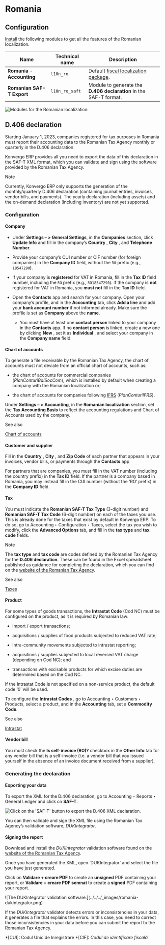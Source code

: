 # Romania

## Configuration

[Install](../../general/apps_modules#general-install) the following
modules to get all the features of the Romanian localization.

Name | Technical name | Description  
---|---|---  
**Romania - Accounting** | `l10n_ro` | Default [fiscal localization package](../fiscal_localizations#fiscal-localizations-packages).  
**Romanian SAF-T Export** | `l10n_ro_saft` | Module to generate the **D.406 declaration** in the SAF-T format.  
![Modules for the Romanian localization](../../../_images/romania-modules.png)

## D.406 declaration

Starting January 1, 2023, companies registered for tax purposes in Romania
must report their accounting data to the Romanian Tax Agency monthly or
quarterly in the D.406 declaration.

Konvergo ERP provides all you need to export the data of this declaration in the SAF-T
XML format, which you can validate and sign using the software provided by the
Romanian Tax Agency.

<div class="alert alert-primary">
<p class="alert-title">
Note</p><p>Currently, Konvergo ERP only supports the generation of the monthly/quarterly D.406 declaration
(containing journal entries, invoices, vendor bills, and payments). The yearly declaration
(including assets) and the on-demand declaration (including inventory) are not yet supported.</p>
</div>

### Configuration

#### Company

  * Under **Settings – > General Settings**, in the **Companies** section, click **Update Info** and fill in the company’s **Country** , **City** , and **Telephone Number**.

  * Provide your company’s CUI number or CIF number (for foreign companies) in the **Company ID** field, without the `RO` prefix (e.g., `18547290`).

  * If your company is **registered** for VAT in Romania, fill in the **Tax ID** field number, including the `RO` prefix (e.g., `RO18547290`). If the company is **not** registered for VAT in Romania, you **must not** fill in the **Tax ID** field.

  * Open the **Contacts** app and search for your company. Open your company’s profile, and in the **Accounting** tab, click **Add a line** and add your **bank account number** if not informed already. Make sure the profile is set as **Company** above the **name**.

    * You must have at least one **contact person** linked to your company in the **Contacts** app. If no **contact person** is linked, create a new one by clicking **New** , set it as **Individual** , and select your company in the **Company name** field.

#### Chart of accounts

To generate a file receivable by the Romanian Tax Agency, the chart of
accounts must not deviate from an official chart of accounts, such as:

  * the chart of accounts for commercial companies (_PlanConturiBalSocCom_), which is installed by default when creating a company with the Romanian localization or;

  * the chart of accounts for companies following [IFRS](https://www.ifrs.org/) (_PlanConturiIFRS_).

Under **Settings – > Accounting**, in the **Romanian localization** section,
set the **Tax Accounting Basis** to reflect the accounting regulations and
Chart of Accounts used by the company.

<div class="alert alert-secondary">
<p class="alert-title">
See also</p><p><a href="../accounting/get_started/chart_of_accounts">Chart of accounts</a></p>
</div>

#### Customer and supplier

Fill in the **Country** , **City** , and **Zip Code** of each partner that
appears in your invoices, vendor bills, or payments through the **Contacts**
app.

For partners that are companies, you must fill in the VAT number (including
the country prefix) in the **Tax ID** field. If the partner is a company based
in Romania, you may instead fill in the CUI number (without the ‘RO’ prefix)
in the **Company ID** field.

#### Tax

You must indicate the **Romanian SAF-T Tax Type** (3-digit number) and
**Romanian SAF-T Tax Code** (6-digit number) on each of the taxes you use.
This is already done for the taxes that exist by default in Konvergo ERP. To do so, go
to Accounting ‣ Configuration ‣ Taxes, select the tax you wish to modify,
click the **Advanced Options** tab, and fill in the **tax type** and **tax
code** fields.

<div class="alert alert-primary">
<p class="alert-title">
Note</p><p>The <b>tax type</b> and <b>tax code</b> are codes defined by the Romanian Tax Agency for the <b>D.406
declaration</b>. These can be found in the Excel spreadsheet published as guidance for completing
the declaration, which you can find on the <a href="https://www.anaf.ro/anaf/internet/ANAF/despre_anaf/strategii_anaf/proiecte_digitalizare/saf_t/">website of the Romanian Tax Agency</a>.</p>
</div> <div class="alert alert-secondary">
<p class="alert-title">
See also</p><p><a href="../accounting/taxes">Taxes</a></p>
</div>

#### Product

For some types of goods transactions, the **Intrastat Code** (Cod NC) must be
configured on the product, as it is required by Romanian law:

  * import / export transactions;

  * acquisitions / supplies of food products subjected to reduced VAT rate;

  * intra-community movements subjected to intrastat reporting;

  * acquisitions / supplies subjected to local reversed VAT charge (depending on Cod NC); and

  * transactions with excisable products for which excise duties are determined based on the Cod NC.

If the Intrastat Code is not specified on a non-service product, the default
code ‘0’ will be used.

To configure the **Intrastat Codes** , go to Accounting ‣ Customers ‣
Products, select a product, and in the **Accounting** tab, set a **Commodity
Code**.

<div class="alert alert-secondary">
<p class="alert-title">
See also</p><p><a href="../accounting/reporting/intrastat">Intrastat</a></p>
</div>

#### Vendor bill

You must check the **Is self-invoice (RO)?** checkbox in the **Other Info**
tab for any vendor bill that is a self-invoice (i.e. a vendor bill that you
issued yourself in the absence of an invoice document received from a
supplier).

### Generating the declaration

#### Exporting your data

To export the XML for the D.406 declaration, go to Accounting ‣ Reports ‣
General Ledger and click on **SAF-T**.

![Click on the 'SAF-T' button to export the D.406 XML
declaration.](../../../_images/romania-saft-button.png)

You can then validate and sign the XML file using the Romanian Tax Agency’s
validation software, _DUKIntegrator_.

#### Signing the report

Download and install the _DUKIntegrator_ validation software found on the
[website of the Romanian Tax
Agency](https://www.anaf.ro/anaf/internet/ANAF/despre_anaf/strategii_anaf/proiecte_digitalizare/saf_t/).

Once you have generated the XML, open ‘DUKIntegrator’ and select the file you
have just generated.

Click on **Validare + creare PDF** to create an **unsigned** PDF containing
your report, or **Validare + creare PDF semnat** to create a **signed** PDF
containing your report.

![The DUKIntegrator validation software.](../../../_images/romania-
dukintegrator.png)

If the _DUKIntegrator_ validator detects errors or inconsistencies in your
data, it generates a file that explains the errors. In this case, you need to
correct those inconsistencies in your data before you can submit the report to
the Romanian Tax Agency.

  *[CUI]: Codul Unic de Inregistrare
  *[CIF]: *Codul de identificare fiscală*


